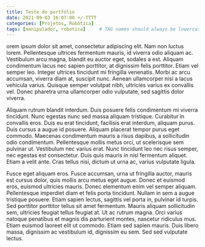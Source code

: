 ```yaml
---
title: Teste do portfólio
date: 2021-09-03 16:07:00 +/-TTTT
categories: [Projetos, Robótica]
tags: [manipulador, robotica]     # TAG names should always be lowercase
---
```


orem ipsum dolor sit amet, consectetur adipiscing elit. Nam non luctus lorem. Pellentesque ultrices fermentum mauris, id viverra odio aliquam ac. Vestibulum arcu magna, blandit eu auctor eget, sodales a est. Aliquam condimentum lacus nec sapien porttitor, at dignissim felis porttitor. Etiam vel semper leo. Integer ultrices tincidunt mi fringilla venenatis. Morbi ac arcu accumsan, viverra diam at, suscipit nunc. Aenean ullamcorper nisi a lacus vehicula varius. Quisque semper volutpat nibh, ultricies varius ex convallis vel. Donec pharetra urna ullamcorper odio vulputate, sed sagittis dolor viverra.

Aliquam rutrum blandit interdum. Duis posuere felis condimentum mi viverra tincidunt. Nunc egestas nunc sed massa aliquam tristique. Curabitur in convallis eros. Duis eu erat tincidunt, facilisis erat interdum, aliquam purus. Duis cursus a augue id posuere. Aliquam placerat tempor purus eget commodo. Maecenas condimentum mauris a risus dapibus, a sollicitudin odio condimentum. Pellentesque mollis metus orci, ut scelerisque sem pulvinar ut. Vestibulum nec varius erat. Nunc tincidunt leo nec risus semper, nec egestas est consectetur. Duis quis mauris in nisl fermentum aliquet. Etiam a velit ante. Cras tellus nisi, dictum ut urna ac, varius vulputate ligula.

Fusce eget aliquam eros. Fusce accumsan, urna ut fringilla auctor, mauris est cursus dolor, quis mollis arcu metus eget augue. Donec et euismod eros, euismod ultricies mauris. Donec elementum enim vel semper aliquam. Pellentesque imperdiet diam et felis porta tincidunt. Nullam in sem a augue tristique posuere. Etiam sapien lectus, sagittis vel porta in, pulvinar id turpis. Sed porttitor porttitor tellus sit amet fermentum. Mauris aliquam sollicitudin sem, ultricies feugiat tellus feugiat at. Ut ac rutrum magna. Orci varius natoque penatibus et magnis dis parturient montes, nascetur ridiculus mus. Etiam euismod laoreet elit ut commodo. Etiam sed sapien mauris. Duis libero massa, dignissim ac vestibulum id, dignissim eu sem. Sed sed vulputate lectus.

